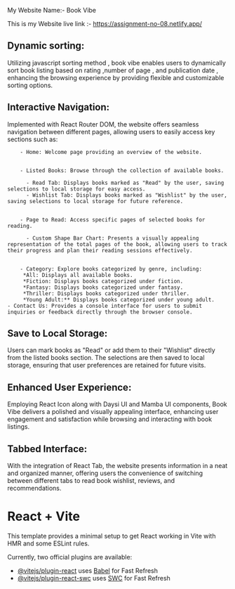 My Website Name:- Book Vibe

This is my Website live link :- https://assignment-no-08.netlify.app/

## Dynamic sorting:

Utilizing javascript sorting method , book vibe enables users to dynamically sort book listing based on rating ,number of page , and publication date , enhancing the browsing experience by providing flexible and customizable sorting options.

## Interactive Navigation:

Implemented with React Router DOM, the website offers seamless navigation between different pages, allowing users to easily access key sections such as:

        - Home: Welcome page providing an overview of the website.


        - Listed Books: Browse through the collection of available books.

          - Read Tab: Displays books marked as "Read" by the user, saving selections to local storage for easy access.
          - Wishlist Tab: Displays books marked as "Wishlist" by the user, saving selections to local storage for future reference.


        - Page to Read: Access specific pages of selected books for reading.

          - Custom Shape Bar Chart: Presents a visually appealing representation of the total pages of the book, allowing users to track their progress and plan their reading sessions effectively.


        - Category: Explore books categorized by genre, including:
         *All: Displays all available books.
         *Fiction: Displays books categorized under fiction.
         *Fantasy: Displays books categorized under fantasy.
         *Thriller: Displays books categorized under thriller.
         *Young Adult:** Displays books categorized under young adult.
    - Contact Us: Provides a console interface for users to submit inquiries or feedback directly through the browser console.

## Save to Local Storage: 

Users can mark books as "Read" or add them to their "Wishlist" directly from the listed books section. The selections are then saved to local storage, ensuring that user preferences are retained for future visits.

## Enhanced User Experience:

Employing React Icon along with Daysi UI and Mamba UI components, Book Vibe delivers a polished and visually appealing interface, enhancing user engagement and satisfaction while browsing and interacting with book listings.


## Tabbed Interface:
With the integration of React Tab, the website presents information in a neat and organized manner, offering users the convenience of switching between different tabs to read book wishlist, reviews, and recommendations.



# React + Vite

This template provides a minimal setup to get React working in Vite with HMR and some ESLint rules.

Currently, two official plugins are available:

- [@vitejs/plugin-react](https://github.com/vitejs/vite-plugin-react/blob/main/packages/plugin-react/README.md) uses [Babel](https://babeljs.io/) for Fast Refresh
- [@vitejs/plugin-react-swc](https://github.com/vitejs/vite-plugin-react-swc) uses [SWC](https://swc.rs/) for Fast Refresh

